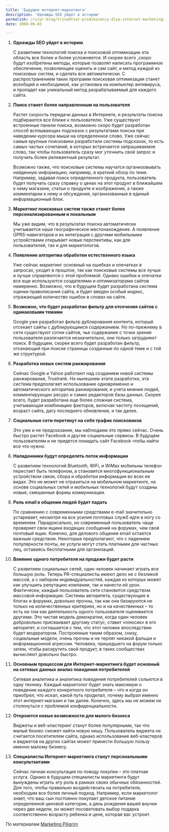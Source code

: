 ```yaml
---
title: 'Будущее интернет-маркетинга'
description: 'Однажды SEO уйдет в историю'
permalink: /ru/pr-blog/trinadtsat-predskazaniy-dlya-internet-marketinga
date: 2008-06-03

---
```


<ol>
<li><strong>Однажды SEO уйдет в историю</strong>

С развитием технологий поиска и поисковой оптимизации эта область все более и более усложняется. И скорее всего ,скоро будут изобретены методы, которые позволят написать программное обеспечение, позволяющее оценить и сам сайт, и метод каждой из поисковых систем, и сделать все автоматически. С распространением таких программ поисковая оптимизация станет всеобщей и необходимой, как установка на компьютер антивируса, и пропадет как уникальный метод разрабатываемый для каждого сайта. </li>
<li><strong>Поиск станет более направленным на пользователя</strong>

Растет скорость  передачи данных в Интернете, и результаты поиска подбираются все ближе к пользователю. Уже существуют встроенные панели поиска, возможно скоро будет разработан способ всплывающих подсказок с результатами поиска при наведении курсора мыши на определенное слово. Уже сейчас самые крупные поисковики разработали системы подсказок, то есть самых частых сочетаний, в которых встречается запрашиваемое слово, так чтобы пользователь сразу мог уточнить свой запрос и получить более релевантный результат.

Возможно также, что поисковые системы научатся организовывать найденную информацию, например, в краткий обзор по теме. Например, задавая поиск определенного продукта, пользователь будет получать сразу справку о ценах на этот продукт в ближайшем к нему магазине, статьи о продукте и изображения, а также комментарии к нему и обсуждения, организованные в единый информационный блок. </li>
<li> <strong>Маркетинг поисковых систем также  станет более персонализированным и локальным</strong>

Мы уже видим, что в результатах поиска автоматически учитывается наше  географическое местонахождение. А появление GPRS-навигаторов и их интеграция с другими мобильными устройствами открывает новые перспективы, как для пользователей, так и для маркетологов.</li>
<li><strong>Появление алгоритма обработки естественного языка</strong>

Уже сейчас маркетинг основный на ошибках и опечатках в запросах, уходит в прошлое, так как поисковые системы все лучше и лучше справляются с этой проблемой. Однако ошибки и опечатки все еще используются создателями и оптимизаторами сайтов намеренно. Возможно, что в будущем будет разработана система оценки правописания сайта, и будет введен особый индекс, отражающий количество ошибок в словах на сайте.  </li>
<li><strong>Возможно, что будет разработан фильтр для отсечения сайтов с одинаковыми темами </strong>

Google уже  разработал фильтр дублирования контента, который отсекает сайты с дублирующимся содержанием. Но по-прежнему в сети существуют сотни сайтов, чье содержание с точки зрения пользователя различается незначительно, они только затрудняют поиск.  В будущем, скорее всего будет разработан фильтр, отсекающий при поиске страницы созданные по одной теме и с той же структурой. </li>
<li><strong> Разработка новых систем ранжирования</strong>

Сейчас Google и Yahoo работают над созданием новой системы ранжирования,  Trustrank. На нынешнем этапе разработки, эта система предполагает использование одновременно и автоматического алгоритма ранжирования, и учета мнения людей, комментирующих ресурс и самих редакторов базы данных. Скорее всего, будет разработана еще более сложная система, учитывающая комбинацию факторов, включая частоту посещений, возраст сайта, дату последнего обновления, и так далее.</li>
<li><strong>Социальные сети перетянут на себя трафик поисковиков </strong>

Это уже и не предсказание, мы наблюдаем это прямо сейчас. Очень быстро растет  Facebook и другие социальные сервисы. В будущем пользователям и не придется покидать сайт  Facebook чтобы найти все что нужно. </li>
<li><strong>Наладонники будут определять поток информации </strong>

С развитием технологий  Bluetooth, WiFi, и WiMax  мобильны телефон перестает быть телефоном, а становится многофункциональным устройством связи, сбора и обработки информации во всех ее видах. Это не может не отразиться на мобильном маркетинге, на основе социальных сетей и мобильных технологий будут созданы новые, смешанные формы коммуникации. </li>
<li><strong> Роль email в общении людей будет падать</strong>

По сравнению с современными средствами e-mail значительно устаревает, несмотря на все усилия почтовых служб идти в ногу со временем. Парадоксально, но современный пользователь чаще проверяет свои ящики входящих сообщений на форумах, чем свой почтовый ящик. Конечно,  для делового общения email остается важным средством. Некоторые предполагают,  что с падением популярности почты, ее услуги могут стать платными для частных лиц, оставаясь бесплатными для организаций.</li>
<li><strong>Влияние одного потребителя на продажи будет расти </strong>

С развитием социальных сетей, один человек начинает играть все большую роль. Теперь PR-специалисты имеют дело не с безликой массой, а с набором индивидуальностей, каждая из которых может как улучшить репутацию компании, так и нанести ей урон. Фактически, каждый пользователь сети становится средством массовой информации. Системы авторитета, существующие в блогах и форумах, довольно прочны, так как они базируются не только на количественных критериях, но и на качественных – то есть на том как деятельность одного пользователя оценивается другими. Это чистая модель демократии, когда один человек добровольно присваивает другому статус, ставит «плюсик» в его авторитет, и соглашается с тем, что этот человек впоследствии будет модератором.  Построенные таким образом, снизу, социальные модели, очень прочны и не терпят никакой фальши и информационной агрессии. Человека, пришедшего на форум только затем, чтобы раскрутить свой продукт, в таких сообществах вычисляют довольно быстро.</li>
<li><strong>Основным процессом для Интернет-маркетинга будет основный на сетевых данных анализ поведения потребителей</strong>

Сетевая аналитика и аналитика поведения потребителей сольются в одну технику. Каждый маркетолог будет знать максимум о поведении каждого конкретного потребителя – что и когда он приобрел, что искал, какой путь проделал, почему выбрал именно этот интернет-магазин и так далее. Конечно, здесь мы не можем не столкнуться с проблемой конфиденциальности.
<li><strong>Откроются новые возможности для малого бизнеса </strong>

Виджеты и веб-кластеринг станут более популярными, так что малый бизнес сможет найти новую нишу. Пользователь виджета не считается посетителем сайта, однако использование веб-кластеров и виджетов на других сайтах может принести большую пользу именно малому бизнесу. </li>
<li><strong>Специалисты Интернет-маркетинга станут персональными консультантами </strong>

Сейчас личная консультация по поводу покупки – это платная услуга. Однако в будущем специалисты маркетинга будут вынуждены играть эту роль в рамках своих обычных обязанностей. Для того, чтобы правильно воздействоать на потребителя, необходим  все более личный подход. Например, если маркетолог знает, что ваш сын постоянно покупает детское питание определенной ценовой категории, а день рождения вашей внучки через две недели, он может посоветовать выбор подарка соответственно возрасту ребенка и цене, которая вас устроит.  </li></ol>

По материалам <a href="http://www.marketingpilgrim.com/2008/05/13-prophecies-of-internet-marketing.html"> Marketing Piligrim </a>

